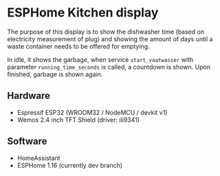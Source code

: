 # ESPHome Kitchen display

The purpose of this display is to show the dishwasher time (based on electricity measurement of plug) and showing the amount of days until a waste container needs to be offered for emptying.

In idle, it shows the garbage, when service `start_vaatwasser` with parameter `running_time_seconds` is called, a countdown is shown. Upon finished, garbage is shown again.

## Hardware

- Espressif ESP32 (WROOM32 / NodeMCU / devkit v1)
- Wemos 2.4 inch TFT Shield (driver: ili9341)

## Software

- HomeAssistant
- ESPHome 1.16 (currently dev branch)
